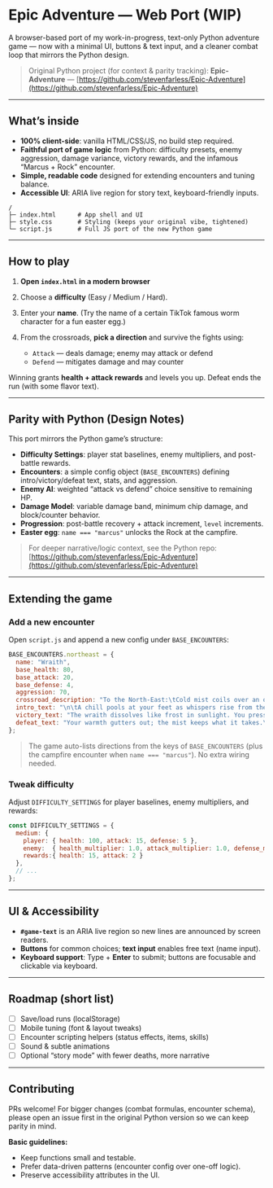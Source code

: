 # Epic Adventure — Web Port (WIP)

A browser-based port of my work-in-progress, text-only Python adventure game — now with a minimal UI, buttons & text input, and a cleaner combat loop that mirrors the Python design.

> Original Python project (for context & parity tracking):
> **Epic-Adventure** — [https://github.com/stevenfarless/Epic-Adventure](https://github.com/stevenfarless/Epic-Adventure)

---

## What’s inside

* **100% client-side**: vanilla HTML/CSS/JS, no build step required.
* **Faithful port of game logic** from Python: difficulty presets, enemy aggression, damage variance, victory rewards, and the infamous “Marcus + Rock” encounter.
* **Simple, readable code** designed for extending encounters and tuning balance.
* **Accessible UI**: ARIA live region for story text, keyboard-friendly inputs.

```
/
├─ index.html      # App shell and UI
├─ style.css       # Styling (keeps your original vibe, tightened)
└─ script.js       # Full JS port of the new Python game
```

---

## How to play

1. **Open `index.html` in a modern browser**
2. Choose a **difficulty** (Easy / Medium / Hard).
3. Enter your **name**. (Try the name of a certain TikTok famous worm character for a fun easter egg.)
4. From the crossroads, **pick a direction** and survive the fights using:

   * `Attack` — deals damage; enemy may attack or defend
   * `Defend` — mitigates damage and may counter

Winning grants **health + attack rewards** and levels you up. Defeat ends the run (with some flavor text).

---

## Parity with Python (Design Notes)

This port mirrors the Python game’s structure:

* **Difficulty Settings**: player stat baselines, enemy multipliers, and post-battle rewards.
* **Encounters**: a simple config object (`BASE_ENCOUNTERS`) defining intro/victory/defeat text, stats, and aggression.
* **Enemy AI**: weighted “attack vs defend” choice sensitive to remaining HP.
* **Damage Model**: variable damage band, minimum chip damage, and block/counter behavior.
* **Progression**: post-battle recovery + attack increment, `level` increments.
* **Easter egg**: `name === "marcus"` unlocks the Rock at the campfire.

> For deeper narrative/logic context, see the Python repo:
> [https://github.com/stevenfarless/Epic-Adventure](https://github.com/stevenfarless/Epic-Adventure)

---

## Extending the game

### Add a new encounter

Open `script.js` and append a new config under `BASE_ENCOUNTERS`:

```js
BASE_ENCOUNTERS.northeast = {
  name: "Wraith",
  base_health: 80,
  base_attack: 20,
  base_defense: 4,
  aggression: 70,
  crossroad_description: "To the North-East:\tCold mist coils over an old grave road.",
  intro_text: "\n\tA chill pools at your feet as whispers rise from the stones...",
  victory_text: "The wraith dissolves like frost in sunlight. You press on.\n",
  defeat_text: "Your warmth gutters out; the mist keeps what it takes.\n",
};
```

> The game auto-lists directions from the keys of `BASE_ENCOUNTERS` (plus the campfire encounter when `name === "marcus"`). No extra wiring needed.

### Tweak difficulty

Adjust `DIFFICULTY_SETTINGS` for player baselines, enemy multipliers, and rewards:

```js
const DIFFICULTY_SETTINGS = {
  medium: {
    player: { health: 100, attack: 15, defense: 5 },
    enemy:  { health_multiplier: 1.0, attack_multiplier: 1.0, defense_multiplier: 1.0 },
    rewards:{ health: 15, attack: 2 }
  },
  // ...
};
```

---

## UI & Accessibility

* **`#game-text`** is an ARIA live region so new lines are announced by screen readers.
* **Buttons** for common choices; **text input** enables free text (name input).
* **Keyboard support**: Type + **Enter** to submit; buttons are focusable and clickable via keyboard.

---

## Roadmap (short list)

* [ ] Save/load runs (localStorage)
* [ ] Mobile tuning (font & layout tweaks)
* [ ] Encounter scripting helpers (status effects, items, skills)
* [ ] Sound & subtle animations
* [ ] Optional “story mode” with fewer deaths, more narrative

---

## Contributing

PRs welcome! For bigger changes (combat formulas, encounter schema), please open an issue first in the original Python version so we can keep parity in mind.

**Basic guidelines:**

* Keep functions small and testable.
* Prefer data-driven patterns (encounter config over one-off logic).
* Preserve accessibility attributes in the UI.

